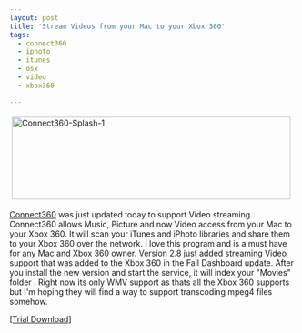 ```yaml
---
layout: post
title: 'Stream Videos from your Mac to your Xbox 360'
tags:
  - connect360
  - iphoto
  - itunes
  - osx
  - video
  - xbox360

---
```


<img src="http://www.the8thsign.com/wp-content/uploads/2006/11/connect360-splash-1.png" alt="Connect360-Splash-1" border="0" height="145" hspace="4" vspace="4" width="490" />

<a href="http://www.nullriver.com/index/products/connect360">Connect360</a> was just updated today to support Video streaming. Connect360 allows Music, Picture and now Video access from your Mac to your Xbox 360. It will scan your iTunes and iPhoto libraries and share them to your Xbox 360 over the network. I love this program and is a must have for any Mac and Xbox 360 owner. Version 2.8 just added streaming Video support that was added to the Xbox 360 in the Fall Dashboard update. After you install the new version and start the service, it will index your "Movies" folder . Right now its only WMV support as thats all the Xbox 360 supports but I'm hoping they will find a way to support transcoding mpeg4 files somehow.

[<a href="http://www.nullriver.com/downloads/Connect360.zip">Trial Download</a>]

<!-- technorati tags start -->
<!-- technorati tags end -->
